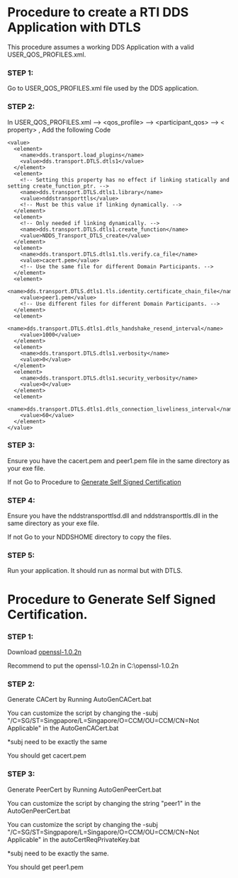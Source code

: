 # Procedure to create a RTI DDS Application with DTLS

This procedure assumes a working DDS Application with a valid USER_QOS_PROFILES.xml.

### STEP 1:
Go to USER_QOS_PROFILES.xml file used by the DDS application.


### STEP 2:
In USER_QOS_PROFILES.xml --> <qos_profile> --> <participant_qos> --> < property> , Add the following Code

  

```
<value>
  <element>
    <name>dds.transport.load_plugins</name>
    <value>dds.transport.DTLS.dtls1</value>
  </element>
  <element>
    <!-- Setting this property has no effect if linking statically and setting create_function_ptr. -->
    <name>dds.transport.DTLS.dtls1.library</name>
    <value>nddstransporttls</value>
    <!-- Must be this value if linking dynamically. -->
  </element>
  <element>
    <!-- Only needed if linking dynamically. -->
    <name>dds.transport.DTLS.dtls1.create_function</name>
    <value>NDDS_Transport_DTLS_create</value>
  </element>
  <element>
    <name>dds.transport.DTLS.dtls1.tls.verify.ca_file</name>
    <value>cacert.pem</value>
    <!-- Use the same file for different Domain Participants. -->
  </element>
  <element>
    <name>dds.transport.DTLS.dtls1.tls.identity.certificate_chain_file</name>
    <value>peer1.pem</value>
    <!-- Use different files for different Domain Participants. -->
  </element>
  <element>
    <name>dds.transport.DTLS.dtls1.dtls_handshake_resend_interval</name>
    <value>1000</value>
  </element>
  <element>
    <name>dds.transport.DTLS.dtls1.verbosity</name>
    <value>0</value>
  </element>
  <element>
    <name>dds.transport.DTLS.dtls1.security_verbosity</name>
    <value>0</value>
  </element>
  <element>
    <name>dds.transport.DTLS.dtls1.dtls_connection_liveliness_interval</name>
    <value>60</value>
  </element>
</value>
```


### STEP 3:
Ensure you have the cacert.pem and peer1.pem file in the same directory as your exe file.

If not Go to Procedure to [Generate Self Signed Certification](https://github.com/chuachongmo/RTIDDS/blob/main/DDS_531/SecureDDS.md#procedure-to-generate-self-signed-certification)

### STEP 4:
Ensure you have the nddstransporttlsd.dll and nddstransporttls.dll in the same directory as your exe file.

If not Go to your NDDSHOME directory to copy the files.

### STEP 5:
Run your application. It should run as normal but with DTLS.  

# Procedure to Generate Self Signed Certification.

### STEP 1:
Download [openssl-1.0.2n](https://github.com/chuachongmo/RTIDDS/tree/main/openssl-1.0.2n)

Recommend to put the openssl-1.0.2n in C:\openssl-1.0.2n

### STEP 2:

Generate CACert by Running AutoGenCACert.bat

You can customize the script by changing the -subj "/C=SG/ST=Singpapore/L=Singapore/O=CCM/OU=CCM/CN=Not Applicable" in the AutoGenCACert.bat

*subj need to be exactly the same

You should get cacert.pem

### STEP 3:

Generate PeerCert by Running AutoGenPeerCert.bat

You can customize the script by changing the string "peer1" in the AutoGenPeerCert.bat

You can customize the script by changing the -subj "/C=SG/ST=Singpapore/L=Singapore/O=CCM/OU=CCM/CN=Not Applicable" in the autoCertReqPrivateKey.bat

*subj need to be exactly the same.

You should get peer1.pem


